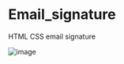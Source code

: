 # Email_signature
HTML CSS email signature 

![image](https://github.com/omarfarukbadhon/Email_signature/assets/95760658/e7cb8b4e-4048-4f01-a579-2b5b0b6de3f6)

